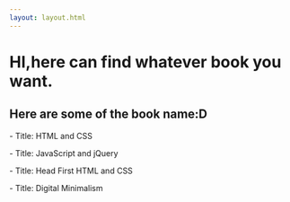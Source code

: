```yaml
---
layout: layout.html
---
```


<h1>HI,here can find whatever book you want.</h1>
<p>
<h2>Here are some of the book name:D</h2>
<p>
- Title: HTML and CSS
<p>
- Title: JavaScript and jQuery
<p>
- Title: Head First HTML and CSS
<p>
- Title: Digital Minimalism
